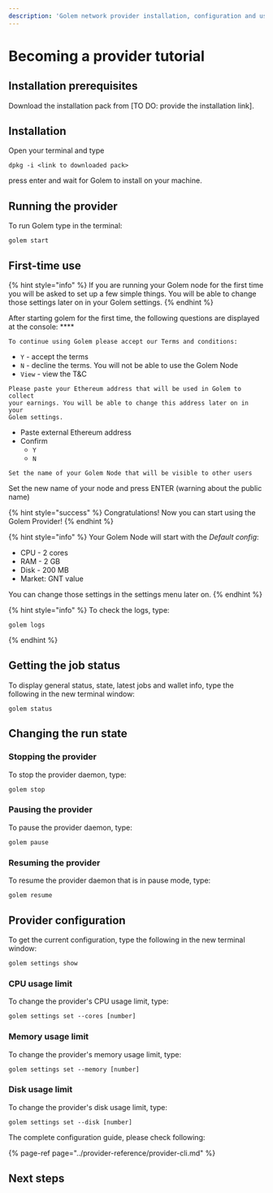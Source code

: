 ```yaml
---
description: 'Golem network provider installation, configuration and usage'
---
```


# Becoming a provider tutorial

## Installation prerequisites

Download the installation pack from \[TO DO: provide the installation link\].

## Installation

Open your terminal and type

```text
dpkg -i <link to downloaded pack>
```

press enter and wait for Golem to install on your machine.

## Running the provider

To run Golem type in the terminal:

```text
golem start
```

## First-time use

{% hint style="info" %}
If you are running your Golem node for the first time you will be asked to set up a few simple things. You will be able to change those settings later on in your Golem settings.
{% endhint %}

After starting golem for the first time, the following questions are displayed at the console: ****

```text
To continue using Golem please accept our Terms and conditions:
```

* `Y` - accept the terms
* `N` - decline the terms. You will not be able to use the Golem Node
* `View` - view the T&C

```text
Please paste your Ethereum address that will be used in Golem to collect 
your earnings. You will be able to change this address later on in your 
Golem settings.
```

* Paste external Ethereum address
* Confirm
  * `Y`
  * `N`

```text
Set the name of your Golem Node that will be visible to other users
```

Set the new name of your node and press ENTER \(warning about the public name\)

{% hint style="success" %}
Congratulations! Now you can start using the Golem Provider! 
{% endhint %}

{% hint style="info" %}
Your Golem Node will start with the _Default config_:

* CPU - 2 cores
* RAM - 2 GB
* Disk - 200 MB
* Market: GNT value

You can change those settings in the settings menu later on.
{% endhint %}

{% hint style="info" %}
To check the logs, type:

```text
golem logs
```
{% endhint %}

## Getting the job status

To display general status, state, latest jobs and wallet info, type the following in the new terminal window:

```text
golem status
```

## Changing the run state

### Stopping the provider

To stop the provider daemon, type:

```text
golem stop
```

### Pausing the provider

To pause the provider daemon, type:

```text
golem pause
```

### Resuming the provider

To resume the provider daemon that is in pause mode, type:

```text
golem resume
```

## Provider configuration

To get the current configuration, type the following in the new terminal window:

```text
golem settings show
```

### CPU usage limit

To change the provider's CPU usage limit, type:

```text
golem settings set --cores [number]
```

### Memory usage limit

To change the provider's memory usage limit, type:

```text
golem settings set --memory [number]
```

### Disk usage limit

To change the provider's disk usage limit, type:

```text
golem settings set --disk [number]
```



The complete configuration guide, please check following:

{% page-ref page="../provider-reference/provider-cli.md" %}



## Next steps





